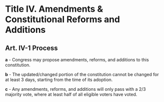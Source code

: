 # Title IV. Amendments & Constitutional Reforms and Additions
## Art. IV-1 Process
**a** - Congress may propose amendments, reforms, and additions to this constitution.

**b** - The updated/changed portion of the constitution cannot be changed for at least 3 days, starting from the time of its adoption.

**c** - Any amendments, reforms, and additions will only pass with a 2/3 majority vote, where at least half of all eligible voters have voted. 
